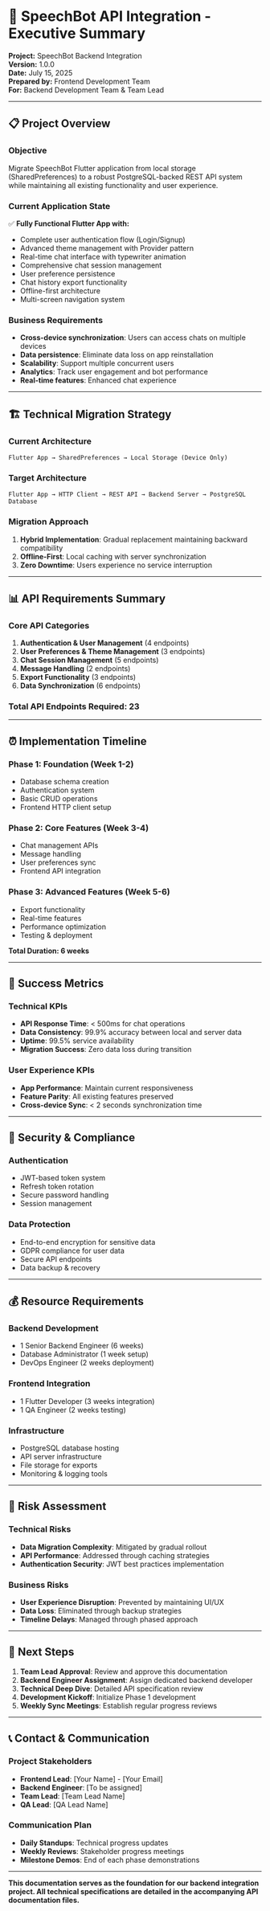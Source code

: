 # 🚀 SpeechBot API Integration - Executive Summary

**Project:** SpeechBot Backend Integration  
**Version:** 1.0.0  
**Date:** July 15, 2025  
**Prepared by:** Frontend Development Team  
**For:** Backend Development Team & Team Lead  

---

## 📋 Project Overview

### **Objective**
Migrate SpeechBot Flutter application from local storage (SharedPreferences) to a robust PostgreSQL-backed REST API system while maintaining all existing functionality and user experience.

### **Current Application State**
✅ **Fully Functional Flutter App with:**
- Complete user authentication flow (Login/Signup)
- Advanced theme management with Provider pattern
- Real-time chat interface with typewriter animation
- Comprehensive chat session management
- User preference persistence
- Chat history export functionality
- Offline-first architecture
- Multi-screen navigation system

### **Business Requirements**
- **Cross-device synchronization**: Users can access chats on multiple devices
- **Data persistence**: Eliminate data loss on app reinstallation
- **Scalability**: Support multiple concurrent users
- **Analytics**: Track user engagement and bot performance
- **Real-time features**: Enhanced chat experience

---

## 🏗️ Technical Migration Strategy

### **Current Architecture**
```
Flutter App → SharedPreferences → Local Storage (Device Only)
```

### **Target Architecture**
```
Flutter App → HTTP Client → REST API → Backend Server → PostgreSQL Database
```

### **Migration Approach**
1. **Hybrid Implementation**: Gradual replacement maintaining backward compatibility
2. **Offline-First**: Local caching with server synchronization
3. **Zero Downtime**: Users experience no service interruption

---

## 📊 API Requirements Summary

### **Core API Categories**
1. **Authentication & User Management** (4 endpoints)
2. **User Preferences & Theme Management** (3 endpoints)
3. **Chat Session Management** (5 endpoints)
4. **Message Handling** (2 endpoints)
5. **Export Functionality** (3 endpoints)
6. **Data Synchronization** (6 endpoints)

### **Total API Endpoints Required: 23**

---

## ⏰ Implementation Timeline

### **Phase 1: Foundation (Week 1-2)**
- Database schema creation
- Authentication system
- Basic CRUD operations
- Frontend HTTP client setup

### **Phase 2: Core Features (Week 3-4)**
- Chat management APIs
- Message handling
- User preferences sync
- Frontend API integration

### **Phase 3: Advanced Features (Week 5-6)**
- Export functionality
- Real-time features
- Performance optimization
- Testing & deployment

**Total Duration: 6 weeks**

---

## 🎯 Success Metrics

### **Technical KPIs**
- **API Response Time**: < 500ms for chat operations
- **Data Consistency**: 99.9% accuracy between local and server data
- **Uptime**: 99.5% service availability
- **Migration Success**: Zero data loss during transition

### **User Experience KPIs**
- **App Performance**: Maintain current responsiveness
- **Feature Parity**: All existing features preserved
- **Cross-device Sync**: < 2 seconds synchronization time

---

## 🔐 Security & Compliance

### **Authentication**
- JWT-based token system
- Refresh token rotation
- Secure password handling
- Session management

### **Data Protection**
- End-to-end encryption for sensitive data
- GDPR compliance for user data
- Secure API endpoints
- Data backup & recovery

---

## 💰 Resource Requirements

### **Backend Development**
- 1 Senior Backend Engineer (6 weeks)
- Database Administrator (1 week setup)
- DevOps Engineer (2 weeks deployment)

### **Frontend Integration**
- 1 Flutter Developer (3 weeks integration)
- 1 QA Engineer (2 weeks testing)

### **Infrastructure**
- PostgreSQL database hosting
- API server infrastructure
- File storage for exports
- Monitoring & logging tools

---

## 🚨 Risk Assessment

### **Technical Risks**
- **Data Migration Complexity**: Mitigated by gradual rollout
- **API Performance**: Addressed through caching strategies
- **Authentication Security**: JWT best practices implementation

### **Business Risks**
- **User Experience Disruption**: Prevented by maintaining UI/UX
- **Data Loss**: Eliminated through backup strategies
- **Timeline Delays**: Managed through phased approach

---

## 🎯 Next Steps

1. **Team Lead Approval**: Review and approve this documentation
2. **Backend Engineer Assignment**: Assign dedicated backend developer
3. **Technical Deep Dive**: Detailed API specification review
4. **Development Kickoff**: Initialize Phase 1 development
5. **Weekly Sync Meetings**: Establish regular progress reviews

---

## 📞 Contact & Communication

### **Project Stakeholders**
- **Frontend Lead**: [Your Name] - [Your Email]
- **Backend Engineer**: [To be assigned]
- **Team Lead**: [Team Lead Name]
- **QA Lead**: [QA Lead Name]

### **Communication Plan**
- **Daily Standups**: Technical progress updates
- **Weekly Reviews**: Stakeholder progress meetings
- **Milestone Demos**: End of each phase demonstrations

---

**This documentation serves as the foundation for our backend integration project. All technical specifications are detailed in the accompanying API documentation files.**
